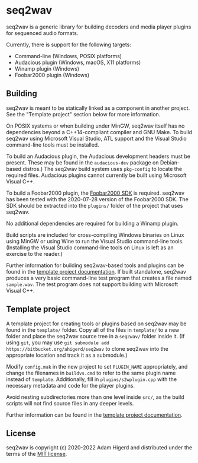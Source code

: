 seq2wav
=======

seq2wav is a generic library for building decoders and media player plugins for sequenced audio formats.

Currently, there is support for the following targets:

* Command-line (Windows, POSIX platforms)
* Audacious plugin (Windows, macOS, X11 platforms)
* Winamp plugin (Windows)
* Foobar2000 plugin (Windows)

Building
--------
seq2wav is meant to be statically linked as a component in another project. See the "Template
project" section below for more information.

On POSIX systems or when building under MinGW, seq2wav itself has no dependencies beyond a
C++14-compliant compiler and GNU Make. To build seq2wav using Microsoft Visual Studio, ATL support
and the Visual Studio command-line tools must be installed.

To build an Audacious plugin, the Audacious development headers must be present. These may be found in
the `audacious-dev` package on Debian-based distros.) The seq2wav build system uses `pkg-config` to
locate the required files. Audacious plugins cannot currently be built using Microsoft Visual C++.

To build a Foobar2000 plugin, the [Foobar2000 SDK](https://www.foobar2000.org/SDK) is required.
seq2wav has been tested with the 2020-07-28 version of the Foobar2000 SDK. The SDK should be
extracted into the `plugins/` folder of the project that uses seq2wav.

No additional dependencies are required for building a Winamp plugin.

Build scripts are included for cross-compiling Windows binaries on Linux using MinGW or using Wine
to run the Visual Studio command-line tools. (Installing the Visual Studio command-line tools on
Linux is left as an exercise to the reader.)

Further information for building seq2wav-based tools and plugins can be found in the [template
project documentation](template/README.md). If built standalone, seq2wav produces a very basic
command-line test program that creates a file named `sample.wav`. The test program does not
support building with Microsoft Visual C++.

Template project
----------------
A template project for creating tools or plugins based on seq2wav may be found in the `template/`
folder. Copy all of the files in `template/` to a new folder and place the seq2wav source tree
in a `seq2wav/` folder inside it. (If using `git`, you may use
`git submodule add https://bitbucket.org/ahigerd/seq2wav` to clone seq2wav into the appropriate
location and track it as a submodule.)

Modify `config.mak` in the new project to set `PLUGIN_NAME` appropriately, and change the filenames
in `buildvs.cmd` to refer to the same plugin name instead of `template`. Additionally, fill in
`plugins/s2wplugin.cpp` with the necessary metadata and code for the player plugins.

Avoid nesting subdirectories more than one level inside `src/`, as the build scripts will not find
source files in any deeper levels.

Further information can be found in the [template project documentation](template/README.md).

License
-------
seq2wav is copyright (c) 2020-2022 Adam Higerd and distributed
under the terms of the [MIT license](LICENSE.md).
